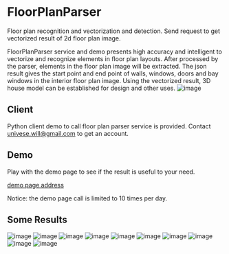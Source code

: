 # FloorPlanParser
Floor plan recognition and vectorization and detection. Send request to get vectorized result of 2d floor plan image.

FloorPlanParser service and demo presents high accuracy and intelligent to vectorize and recognize elements in floor plan layouts. After processed by the  parser, elements in the floor plan image will be extracted. The json result gives the start point and end point of walls, windows, doors and bay windows in the interior floor plan image. Using the vectorized result, 3D house model can be established for design and other uses.
![image](https://github.com/universewill/FloorPlanParser/blob/main/771.jpg.jpg)

## Client
Python client demo to call floor plan parser service is provided. Contact univese.will@gmail.com to get an account.

## Demo
Play with the demo page to see if the result is useful to your need.

[demo page address](http://192.168.31.61:9595/floor_plan_parser_demo)

Notice: the demo page call is limited to 10 times per day.

## Some Results
![image](https://github.com/universewill/FloorPlanParser/blob/main/1178.jpg.jpg)
![image](https://github.com/universewill/FloorPlanParser/blob/main/415.jpg.jpg)
![image](https://github.com/universewill/FloorPlanParser/blob/main/599.jpg.jpg)
![image](https://github.com/universewill/FloorPlanParser/blob/main/1023.jpg.jpg)
![image](https://github.com/universewill/FloorPlanParser/blob/main/602.jpg.jpg)
![image](https://github.com/universewill/FloorPlanParser/blob/main/762.jpg.jpg)
![image](https://github.com/universewill/FloorPlanParser/blob/main/764.jpg.jpg)
![image](https://github.com/universewill/FloorPlanParser/blob/main/771.jpg.jpg)
![image](https://github.com/universewill/FloorPlanParser/blob/main/776.jpg.jpg)
![image](https://github.com/universewill/FloorPlanParser/blob/main/983.jpg.jpg)
